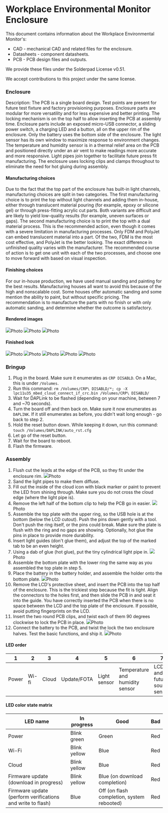 # Workplace Environmental Monitor Enclosure

This document contains information about the Workplace Environmental Monitor's:

- CAD - mechanical CAD and related files for the enclosure.
- Datasheets - component datasheets.
- PCB - PCB design files and outputs.

We provide these files under the Solderpad License v0.51.

We accept contributions to this project under the same license.

### Enclosure

Description: The PCB is a single board design. Test points are present for future test fixture and factory provisioning purposes. Enclosure parts are modular for more versatility and for less expensive and better printing. The locking mechanism is on the top half to allow inserting the PCB at assembly time. Enclosure parts include an exposed micro-USB connector, a sliding power switch, a charging LED and a button, all on the upper rim of the enclosure. Only the battery uses the bottom side of the enclosure. The light sensor has its own window to maximize response to environment changes. The temperature and humidity sensor is in a thermal relief area on the PCB and positioned directly under an air vent to make readings more accurate and more responsive. Light pipes join together to facilitate future press fit manufacturing. The enclosure uses locking clips and clamps throughout to eliminate the need for hot gluing during assembly.

#### Manufacturing choices

Due to the fact that the top part of the enclosure has built-in light channels, manufacturing choices are split in two categories. The first manufacturing choice is to print the top without light channels and adding them in-house, either through translucent material pouring (for example, epoxy or silicone gel) or through press-fitting acrylic cut parts. Both variants are difficult and are likely to yield low-quality results (for example, uneven surfaces or gaps). The second manufacturing choice is to print the top with a dual material process. This is the recommended action, even though it comes with a severe limitation in manufacturing processes. Only FDM and PolyJet can embed translucent material into a part. Of the two, FDM is the most cost effective, and PolyJet is the better looking. The exact difference in unfinished quality varies with the manufacturer. The recommended course of action is to get one unit with each of the two processes, and choose one to move forward with based on visual inspection.

#### Finishing choices

For our in-house production, we have used manual sanding and painting for the best results. Manufacturing houses all want to avoid this because of the high and nonscalable cost. Some houses offer automatic sanding and some mention the ability to paint, but without specific pricing. The recommendation is to manufacture the parts with no finish or with only automatic sanding, and determine whether the outcome is satisfactory.

#### Rendered images

<span class="images">![](https://s3-us-west-2.amazonaws.com/mbed-os-docs-images/earwig-01.png)<span>Photo</span></span>
<span class="images">![](https://s3-us-west-2.amazonaws.com/mbed-os-docs-images/earwig-02.png)<span>Photo</span></span>
<span class="images">![](https://s3-us-west-2.amazonaws.com/mbed-os-docs-images/earwig-03.png)<span>Photo</span></span>

#### Finished look

<span class="images">![](https://s3-us-west-2.amazonaws.com/mbed-os-docs-images/earwig-04.png)<span>Photo</span></span>
<span class="images">![](https://s3-us-west-2.amazonaws.com/mbed-os-docs-images/earwig-05.png)<span>Photo</span></span>
<span class="images">![](https://s3-us-west-2.amazonaws.com/mbed-os-docs-images/earwig-06.png)<span>Photo</span></span>
<span class="images">![](https://s3-us-west-2.amazonaws.com/mbed-os-docs-images/earwig-07.png)<span>Photo</span></span>
<span class="images">![](https://s3-us-west-2.amazonaws.com/mbed-os-docs-images/earwig-08.png)<span>Photo</span></span>

### Bringup

1. Plug in the board. Make sure it enumerates as `CRP DISABLD`. On a Mac, this is under `/Volumes`.
1. Run this command: `rm /Volumes/CRP\ DISABLD/*; cp -X lpc11u35_mbed_cloud_connect_if_crc.bin /Volumes/CRP\ DISABLD/`
1. Wait for DAPLink to be flashed (depending on your machine, between 7 and ~70 seconds).
1. Turn the board off and then back on. Make sure it now enumerates as `DAPLINK`. If it still enumerates as before, you didn't wait long enough - go back to step 2.
1. Hold the reset button down. While keeping it down, run this command: `touch /Volumes/DAPLINK/auto_rst.cfg`
1. Let go of the reset button. 
1. Wait for the board to reboot.
1. Flash the firmware.

### Assembly

1. Flush cut the leads at the edge of the PCB, so they fit under the enclosure rim.
<span class="images">![](https://s3-us-west-2.amazonaws.com/mbed-os-docs-images/image2017-12-12_12-34-34.png)<span>Photo</span></span>
1. Sand the light pipes to make them diffuse.
1. Fill out the inside of the cloud icon with black marker or paint to prevent the LED from shining through. Make sure you do not cross the cloud edge (where the light pipe is).
1. Remove the left half of the bottom clip to help the PCB go in easier.
<span class="images">![](https://s3-us-west-2.amazonaws.com/mbed-os-docs-images/image2017-12-12_12-43-38.png)<span>Photo</span></span>
1. Assemble the top plate with the upper ring, so the USB hole is at the bottom (below the LCD cutout). Push the pins down gently with a tool. Don't push the ring itself, or the pins could break. Make sure the plate is flush with the ring and no gaps are showing. Optionally, hot glue the pins in place to provide more durability.
1. Insert light guides (don't glue them), and adjust the top of the marked tab to be an even height.
1. Using a dab of glue (hot glue), put the tiny cylindrical light pipe in.
<span class="images">![](https://s3-us-west-2.amazonaws.com/mbed-os-docs-images/image2017-12-12_12-53-47.png)<span>Photo</span></span>
1. Assemble the bottom plate with the lower ring the same way as you assembled the top plate in step 5.
1. Place the battery in the battery holder, and assemble the holder onto the bottom plate.
<span class="images">![](https://s3-us-west-2.amazonaws.com/mbed-os-docs-images/image2017-12-12_13-3-46.png)<span>Photo</span></span>
1. Remove the LCD's protective sheet, and insert the PCB into the top half of the enclosure. This is the trickiest step because the fit is tight. Align the connectors to the holes first, and then slide the PCB in and seat it into the guide. You have correctly inserted the PCB when there is no space between the LCD and the top plate of the enclosure. If possible, avoid putting fingerprints on the LCD.
1. Insert the two round PCB clips, and twist each of them 90 degrees clockwise to lock the PCB in place.
<span class="images">![](https://s3-us-west-2.amazonaws.com/mbed-os-docs-images/image2017-12-12_13-11-30.png)<span>Photo</span></span>
1. Connect the battery to the PCB, and twist the lock the two enclosure halves. Test the basic functions, and ship it.
<span class="images">![](https://s3-us-west-2.amazonaws.com/mbed-os-docs-images/image2017-12-12_13-12-17.png)<span>Photo</span></span>

#### LED order

|1|2|3|4|5|6|7|
|-|-|-|-|-|-|-|
|Power|Wi-fi|Cloud|Update/FOTA|Light sensor|Temperature and humidity sensor|LCD and future sound sensor

#### LED color state matrix

|LED name|In progress|Good|Bad|
|-|-|-|-|
|Power|Blink green|Green|Red
|Wi-Fi|Blink yellow|Blue|Red
|Cloud|Blink yellow|Blue|Red
|Firmware update (download in progress)|Blink yellow|Blue (on download completion)|Red
|Firmware update (perform verifications and write to flash)|Blue|Off (on flash completion, system rebooted) |Red
